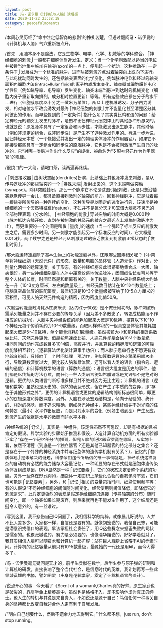 ```yaml
---
layout: post
title: 冯・诺伊曼《计算机与人脑》读后感
date: 2020-11-22 23:38:18
category: peacefulmoments
---
```


/本周心灵历经了“命中注定低智商的悲剧”的挣扎苦楚，但通过翻阅冯・诺伊曼的《计算机与人脑》气穴重新被点开。

/首先，用脑本身不是魔法，它是生物学、电学、化学、机械等的学科整合。⎧神经细胞的刺激⎭一般都在细胞体附近发生，定义：当一个化学刺激配以适当的电位并被适当地集中施加在轴突(axon)的一点上，便引起一个扰动。这种扰动在⎧一定条件下⎭发展成为一个标准的脉冲，进而从被刺激的点沿着轴突向上或向下进行。与此电扰动同时发生的，还包括轴突表面的化学变化，例如脉冲电位和经过的轴突面积内细胞内液(intracellular fluid)的离子构成发生变化、轴突壁或细胞膜的电化学性质（例如磁导率、电导率）发生变化、轴突末端当脉冲到达时的机械变化（细胞内分子重新取向排列，成分相对位置更新）等等。所有这些效应都在分子的水平上进行（细胞膜厚度以十分之一微米为单位），所以上述机械诱发、分子内力诱发、相对电位水平改变诱发对最终⎧神经细胞的刺激⎭并不能量化甚至清楚区分其间彼此的作用。而早些提到的⎧一定条件⎭指什么呢？其实类比鸡和蛋的问题：给定神经元的轴突上发生的脉冲，是由冲击在神经元细胞体上的其他脉冲所激发的。也就是说：原发脉冲具有了一定组合和同步性，才能激发出派生脉冲，其他时候（例如非规定的组合，或非同步性）是产生不了这种激发作用的。再进一步地说，回归神经元本质（一个能接受并发出一定的物理实体脉冲的作用器官），如果它不能接受那些具有一定组合和同步性的原发脉冲，它也是不会被刺激而产生自己的脉冲的。它“对哪一类脉冲作出什么反应”的规律，被命名为“支配神经元作为作用器官”的规律。

/很绕口的一大段，请喝口茶，读两遍再继续。

/⎧刺激接收器⎭由树状突起(dendrites)扮演，此基础上其他脉冲发来刺激，是从传导这脉冲的那些轴突的一个⎧特殊末端⎭发射出来的，这个末端叫做突触(synapse)。除非突触封闭，那么一个脉冲它不论是试图引起刺激，还是只想沿轴突默默传导一会儿，都具备直接刺激别的轴突的能力。回到神经脉冲，它是沿着每一根轴突所传导的一种连续的变化。这种传导是以固定的速度进行的，该速度是神经细胞的一个天然特征值(feature)，不过并不是区分天才和笨蛋大脑灵不灵光的全部物理表现（分水岭）。⎧神经细胞的刺激⎭穿过突触的时间大概是0.0001秒（脉冲抵达突触开始，直到在被刺激的神经元的轴突之最近点上发生刺激脉冲为止），而更重要的一个时间是叫做⎧量度⎭的速度（当一个引起了标准反应的刺激发生之后，需要多少时间，另一刺激才能引起另一个标准反应的时间），它大概是0.015秒。两个数字之差是神经元从刺激刚过的疲乏恢复到刺激前正常状态的⎧恢复时间⎭。

/那大脑运转速度除了基本生物上的功能速度以外，还跟哪些因素相关呢？书中简单将神经细胞（天然元件）的形态、数量和电脑的晶体管（人造元件）作对比，分别量化两者的运算速度。关于形态，有的神经细胞彼此很紧密地集合成一大团，轴突很短；另一些神经细胞要在人体中距离较远地传递脉冲，因而线性长度可以等于整个人体的长度，时间显然是和距离有关的。关于数量，人脑中央神经系统大约处在一升（10^3立方厘米）左右的数量级上，神经元数目估计在10^10个数量级上；电脑真空晶体管的装配密度，最佳纪录是10^3个数量级被容纳于10^5立方厘米的容积里，可见人脑天然元件构造的精密，因为密度比值50/9。

/大脑运转能量的消耗从性质来说（因为过于微观）是不做任何功的，脉冲刺激所需系列能量之间并不存在必要的传导关系（因为差不多散逸了，转变成热能而不作相应的机械功）。人脑中央神经系统的能耗加起来大概是10瓦特，换算以下10^10个神经元每个的消耗约为10^-9数量级，而取同样体积的一组真空晶体管其能耗加起来大概是5～10瓦特，单个能量消耗0.1数量级。虽然按照大小和能耗的相对系数做比较，天然元件更优，但是按照速度比较，人造元件却是会快10^4个数量级：相同时间的动作完成数目多10^4倍，高度并行，并且算数的精确度和逻辑的可靠度能够相互转化（逻辑算法优化使计算事半功倍）；而人脑宁愿串行也不愿更有效地综合组织，只倾向于一个时间处理一项动作，例如算数运算的步骤采用顺次串行，导致算数深度过大。要比较人脑和晶体管，还可以看人类的语言（指令的、逻辑的通信）和计算机数学的语言（算数的通信）：语言很大程度是历史的事件，他们都是以传统的方法存续，而任何一种人类语言例如希腊语或是梵语都不是绝对的逻辑，更优的人类语言判断标准多样且并不绝对因为无比主观；计算机的语言（逻辑和数学）虽然也是历史的、偶然的表达形式，但它产生了本质的的变异，即“存在于其他形式之外”，更优的计算机语言或更优的逻辑结构判断标志很简单，即更小的逻辑深度和算数深度。另外，人脑在涉及宏观结构是，倾向于经验的、统计的、相对的感觉，而不追求精确。例如感光神经中，某些神经纤维并不对光照的任何特定（最小）水平作出反应，而是只对水平的变化（例如由暗到亮）产生反应，刺激产生的依据是水平的微商而非水平本身。

/神经系统的⎧记忆⎭，其实是一种组件，该定性虽然不可思议，却是有根据的且被肯定的假设。科学实验的步骤始于推测和假设，人造计算自动机方面的所有实验都证实了“存在一个记忆部分”的推测，但是人脑的记忆器官究竟在哪里，从实物上看，依然不清楚（到底是一个独立器官？还是其他已知器官的特定部分之集合？还是存在于一个特殊的神经系统中并与细胞体的遗传学机制有关系？），记忆的⎧物质体现⎭是未解决的谜题，科学家们迄今所确信的唯一事情就是，神经系统这样复杂的自动机有必然的能力储存大容量记忆，一种明显的存在形式就是细胞体遗传染色体及组成基因，DNA显然是一种⎧记忆要素⎭，它们的状态决定着整个系统的功能。另外一些存在形式例如，细胞体一定面积上某些化合物的自我保持不变，它们也可能是⎧记忆要素⎭。另外，和⎧记忆⎭相关的变量包括时间、细胞使用频率等：有的人假设“不同神经细胞的阈值随时间变化，经常使用则阈值降低，即降低它的刺激需求”，此假定更强烈的表现是假定神经细胞的连接（传导轴突的分布）随时间变化，即一个轴突如果长期废弃，则后来就再也不能发生作用了，这个结局还是挺令人意外的，有一丝难过。

/写到这里，我不悲伤自己IQ问题了，我相信科学的纯粹。就像晨儿哥说的，人并不比人差多少，大家都一样，自信还是要有的。就像胡笳说的，我怪自己笨，可能是潜意识找借口的表现，早该承担社会责任了，用IQ这些概念来搪塞失败的现状是懦弱的。也像张樾说的，努力是必须要的。也像瑞华姐说的，好好学着就对了。我其实相信人脑可以随技术和计算机一起扩容：站在巨人肩膀上省略不AI的步骤时间。计算机的记忆容量从前只有10^5数量级，最原始的一代还是用bit，而今大得多了。

/冯・诺伊曼毫无疑问是天才的，前半生贡献在数学，后半生参与原子弹的研制和计算机的研发，直接影响了整个当代社会，是信息时代的英雄。我计划再写一些此领域英雄的书摘，譬如图灵（出身是逻辑学家，奠定了计算机语言的设计）。

/说点开心的事，今天看了《Scent of a woman》,Charles真的好帅。原生家庭也是破裂的，靠奖学金上精英高中，虽然也是格格不入，却不影响他成为真正的绅士。他人生的转机与其说是来自贵人，不如说还是源于自己：笃信任何一种事关自身的坚持都比改变自我迎合他人更有利于自我发展。

/“明白自己想要什么，然后不遗余力地去得到它。” 什么都不想，just run, don't stop running。
